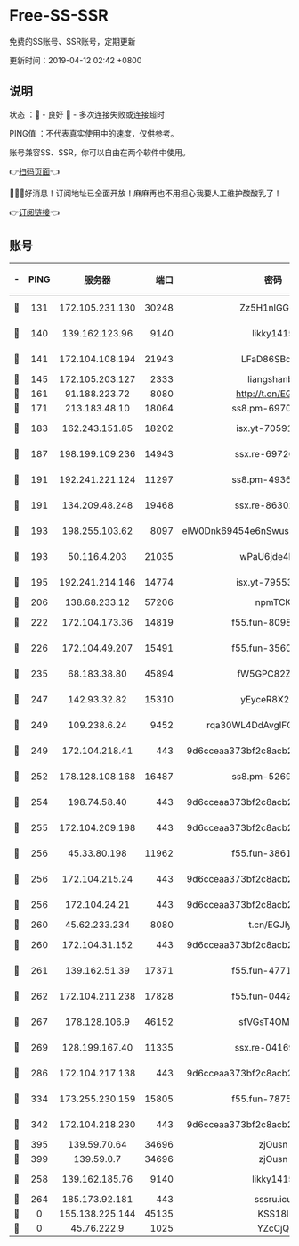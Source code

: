 # Free-SS-SSR

免费的SS账号、SSR账号，定期更新

更新时间：2019-04-12 02:42 +0800

## 说明

状态     ：🙂 - 良好 🙁 - 多次连接失败或连接超时

PING值   ：不代表真实使用中的速度，仅供参考。

账号兼容SS、SSR，你可以自由在两个软件中使用。

👉[扫码页面](https://liesauer.github.io/Free-SS-SSR/)👈

🎉🎉🎉好消息！订阅地址已全面开放！麻麻再也不用担心我要人工维护酸酸乳了！

👉[订阅链接](https://www.liesauer.net/yogurt/subscribe?ACCESS_TOKEN=DAYxR3mMaZAsaqUb)👈

## 账号

|-|PING|服务器|端口|密码|加密方式|区域|
|:----:|:----:|:-----:|-----:|:----:|:----:|:----:|
|🙂|131|172.105.231.130|30248|Zz5H1nlGGKHx|aes-256-cfb|JP|
|🙂|140|139.162.123.96|9140|likky1415|aes-256-cfb|JP|
|🙂|141|172.104.108.194|21943|LFaD86SBq2lY|aes-256-cfb|JP|
|🙂|145|172.105.203.127|2333|liangshanbo|chacha20|JP|
|🙂|161|91.188.223.72|8080|http://t.cn/EGJIyrl|rc4-md5|RU|
|🙂|171|213.183.48.10|18064|ss8.pm-69704775|rc4-md5|RU|
|🙂|183|162.243.151.85|18202|isx.yt-70591909|aes-256-cfb|US|
|🙂|187|198.199.109.236|14943|ssx.re-69726715|aes-256-cfb|US|
|🙂|191|192.241.221.124|11297|ss8.pm-49366611|aes-256-cfb|US|
|🙂|191|134.209.48.248|19468|ssx.re-86302752|aes-256-cfb|US|
|🙂|193|198.255.103.62|8097|eIW0Dnk69454e6nSwuspv9DmS201tQ0D|aes-256-cfb|US|
|🙂|193|50.116.4.203|21035|wPaU6jde4NZT|aes-256-cfb|US|
|🙂|195|192.241.214.146|14774|isx.yt-79553364|aes-256-cfb|US|
|🙂|206|138.68.233.12|57206|npmTCK|rc4-md5|US|
|🙂|222|172.104.173.36|14819|f55.fun-80989393|aes-256-cfb|SG|
|🙂|226|172.104.49.207|15491|f55.fun-35608274|aes-256-cfb|SG|
|🙂|235|68.183.38.80|45894|fW5GPC82Z97G|aes-256-cfb|GB|
|🙂|247|142.93.32.82|15310|yEyceR8X2EVd|aes-256-cfb|GB|
|🙂|249|109.238.6.24|9452|rqa30WL4DdAvgIFG6Fs3znzTa|aes-256-cfb|FR|
|🙂|249|172.104.218.41|443|9d6cceaa373bf2c8acb22e60b6a58be6|aes-256-cfb|US|
|🙂|252|178.128.108.168|16487|ss8.pm-52699195|aes-256-cfb|SG|
|🙂|254|198.74.58.40|443|9d6cceaa373bf2c8acb22e60b6a58be6|aes-256-cfb|US|
|🙂|255|172.104.209.198|443|9d6cceaa373bf2c8acb22e60b6a58be6|aes-256-cfb|US|
|🙂|256|45.33.80.198|11962|f55.fun-38615742|aes-256-cfb|US|
|🙂|256|172.104.215.24|443|9d6cceaa373bf2c8acb22e60b6a58be6|aes-256-cfb|US|
|🙂|256|172.104.24.21|443|9d6cceaa373bf2c8acb22e60b6a58be6|aes-256-cfb|US|
|🙂|260|45.62.233.234|8080|t.cn/EGJIyrl|rc4-md5|CA|
|🙂|260|172.104.31.152|443|9d6cceaa373bf2c8acb22e60b6a58be6|aes-256-cfb|US|
|🙂|261|139.162.51.39|17371|f55.fun-47715788|aes-256-cfb|SG|
|🙂|262|172.104.211.238|17828|f55.fun-04428488|aes-256-cfb|US|
|🙂|267|178.128.106.9|46152|sfVGsT4OMxHC|aes-256-cfb|SG|
|🙂|269|128.199.167.40|11335|ssx.re-04169408|aes-256-cfb|SG|
|🙂|286|172.104.217.138|443|9d6cceaa373bf2c8acb22e60b6a58be6|aes-256-cfb|US|
|🙂|334|173.255.230.159|15805|f55.fun-78754827|aes-256-cfb|US|
|🙂|342|172.104.218.230|443|9d6cceaa373bf2c8acb22e60b6a58be6|aes-256-cfb|US|
|🙂|395|139.59.70.64|34696|zjOusn|chacha20|IN|
|🙂|399|139.59.0.7|34696|zjOusn|chacha20|IN|
|🙂|258|139.162.185.76|9140|likky1415|aes-256-cfb|DE|
|🙂|264|185.173.92.181|443|sssru.icu|rc4-md5|RU|
|🙁|0|155.138.225.144|45135|KSS18l|rc4-md5|US|
|🙁|0|45.76.222.9|1025|YZcCjQ|rc4-md5|JP|
